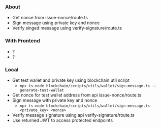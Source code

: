 

### About
- Get nonce from issue-nonce/route.ts
- Sign message using private key and nonce
- Verify singed message using verify-signature/route.ts

### With Frontend
- ?
- ?

### Local 
- Get test wallet and private key using blockchain util script
  - `npx ts-node blockchain/scripts/utils/wallet/sign-message.ts --generate-test-wallet`
- Get nonce for test wallet address from api issue-nonce/route.ts
- Sign message with private key and nonce 
  - `npx ts-node blockchain/scripts/utils/wallet/sign-message.ts <private_key> <nonce>`
- Verify message signature using api verify-signature/route.ts
- Use returned JWT to access protected endpoints

